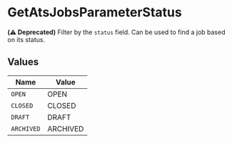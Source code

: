 # GetAtsJobsParameterStatus

**(⚠️ Deprecated)** Filter by the `status` field. Can be used to find a job based on its status.


## Values

| Name       | Value      |
| ---------- | ---------- |
| `OPEN`     | OPEN       |
| `CLOSED`   | CLOSED     |
| `DRAFT`    | DRAFT      |
| `ARCHIVED` | ARCHIVED   |